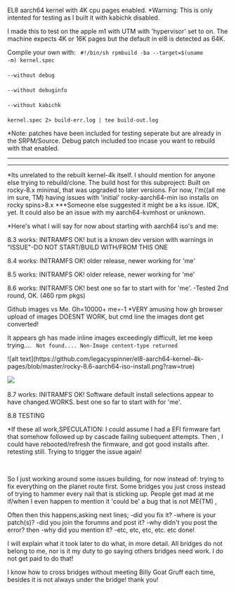 EL8 aarch64 kernel with 4K cpu pages enabled. 
*Warning: This is only intented for testing as I built it with kabichk disabled.

I made this to test on the apple m1 with UTM with 'hypervisor' set to on.
The machine  expects 4K or 16K pages but the default in el8 is detected as 64K.


Compile your own with:
<code>
#!/bin/sh
rpmbuild -ba --target=$(uname -m) kernel.spec \
--without debug \
--without debuginfo \
--without kabichk \
kernel.spec 2> build-err.log | tee build-out.log
</code>

*Note: patches have been included for testing seperate but are already in the SRPM/Source.
Debug patch included too incase you want to rebuild with that enabled.
<hr>
<hr>
*Its unrelated to the rebuilt kernel-4k itself. I should mention for anyone else trying
to rebuild/clone. 
The build host for this subproject:
Built on rocky-8.x minimal, that was upgraded to later versions. 
For now, I'm((all me im sure, TM) having issues with 'initial' rocky-aarch64-min iso installs 
on rocky spins>8.x   ***Someone else suggested it might be a ks issue.
IDK, yet. It could also be an issue with my aarch64-kvmhost or unknown.


*Here's what I will say for now about starting with aarch64 iso's and me:

8.3 works: INITRAMFS OK! but is a known dev version with warnings in "ISSUE"-DO NOT START/BUILD WITH/FROM THIS ONE

8.4 works: INITRAMFS OK! older release, newer working for 'me'

8.5 works: INITRAMFS OK! older release, newer working for 'me'

8.6 works: INITRAMFS OK! best one so far to start with for 'me'. 
                          -Tested 2nd round, OK. (460 rpm pkgs)
                          <p>
  
  Github images vs Me.
  Gh=10000+ me=-1
  *VERY amusing how gh browser upload of images DOESNT WORK, but cmd line the images dont get converted!
  
  It appears gh has made inline images exceedingly difficult, let me keep trying....
  <code>
    Not found....
    Non-Image content-type returned
  </code>
  
  
  
  
  <p>
  ![alt text](https://github.com/legacyspinner/el8-aarch64-kernel-4k-pages/blob/master/rocky-8.6-aarch64-iso-install.png?raw=true)
  
  ![](https://github.com/[username]/[reponame]/blob/[branch]/image.jpg?raw=true)
      
</p>
8.7 works: INITRAMFS OK! Software default install selections appear to have changed.WORKS. 
                          best one so far to start with for 'me'.

8.8 TESTING

*If these all work,SPECULATION: I could assume I had a EFI firmware fart that somehow followed up by cascade failing subequent attempts.
Then , I could have rebooted/refresh the firmware, and got good installs after. retesting still.
Trying to trigger the issue again!

<br>

So I just working around some issues building, for now instead of:
trying to fix everything on the planet route first. 
Some bridges you just cross instead of trying to hammer every
nail that is sticking up.
People get mad at me if/when I even happen to mention it 'could be' a bug that is not ME(TM) ,

Often then this happens,asking next lines;
 -did you fix it?
 -where is your patch(s)?
 -did you join the forumns and post it?
 -why didn't you post the error?
  then
 -why did  you mention it?
 -etc, etc, etc, etc. etc
  done!

I will explain what it took later to do what, in more detail.
All bridges do not belong to me, nor is it my duty to go saying others bridges need work.
I do not get paid to do that!

I know how to cross bridges without meeting Billy Goat Gruff each time, besides it is not always under the bridge! thank you!
